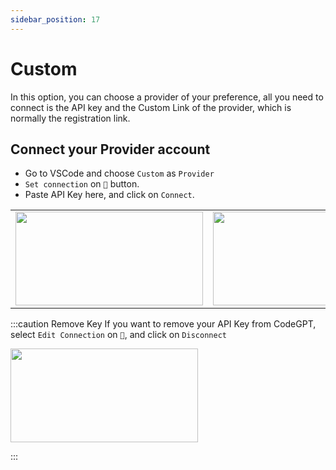 ```yaml
---
sidebar_position: 17
---
```


# Custom

In this option, you can choose a provider of your preference, all you need to connect is the API key and the Custom Link of the provider, which is normally the registration link.

## Connect your Provider account
- Go to VSCode and choose `Custom` as `Provider`
- `Set connection` on `🔑` button.
- Paste API Key here, and click on `Connect`.

<table>
  <tr>
    <td align="center">
      <img width="300" height="150" src="https://github.com/davila7/code-gpt-docs/assets/37567214/523b7194-7e7c-44f9-bae9-3445b5a64920" />
    </td>
    <td align="center">
      <img width="300" height="150" src="https://github.com/davila7/code-gpt-docs/assets/37567214/025aa4b6-221a-4bee-89f7-6c258acaa3ba" />
    </td>
  </tr>
</table>

  
:::caution Remove Key
If you want to remove your API Key from CodeGPT, select `Edit Connection` on `🔑`, and click on `Disconnect`

<td align="center">
      <img width="300" height="150" src="https://github.com/davila7/code-gpt-docs/assets/37567214/c521b195-8d4d-4457-92db-7a6711c50f70" />
</td>

:::
